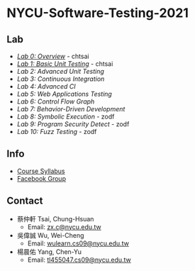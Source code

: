 # NYCU-Software-Testing-2021

## Lab
- *[Lab 0: Overview](https://docs.google.com/presentation/d/1WVK-TsvQ5f8olP7W1IuccaMFKDHiN1K8RDgCsA_h_Iw/edit?usp=sharing)* - chtsai
- *[Lab 1: Basic Unit Testing](https://docs.google.com/presentation/d/1q7dzQnb7pkvxZAGmf5MuNIDczFPW8bG-9UiUj-2PyyQ/edit?usp=sharing)* - chtsai
- *Lab 2: Advanced Unit Testing*
- *Lab 3: Continuous Integration*
- *Lab 4: Advanced CI*
- *Lab 5: Web Applications Testing*
- *Lab 6: Control Flow Graph*
- *Lab 7: Behavior-Driven Development*
- *Lab 8: Symbolic Execution* - zodf
- *Lab 9: Program Security Detect* - zodf
- *Lab 10: Fuzz Testing* - zodf



## Info
- [Course Syllabus](https://timetable.nycu.edu.tw/?r=main/crsoutline&Acy=109&Sem=2&CrsNo=5259&lang=zh-tw)
- [Facebook Group](https://www.facebook.com/groups/softwaretesting.nycu)

## Contact
- 蔡仲軒 Tsai, Chung-Hsuan
  - Email: [zx.c@nycu.edu.tw](mailto:zx.c@nycu.edu.tw)
- 吳偉誠 Wu, Wei-Cheng
  - Email: [wulearn.cs09@nycu.edu.tw](mailto:wulearn.cs09@nycu.edu.tw)
- 楊晨佑 Yang, Chen-Yu
  - Email: [tl455047.cs09@nycu.edu.tw](mailto:tl455047.cs09@nycu.edu.tw)

